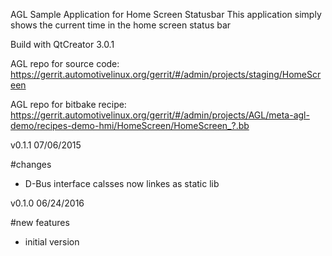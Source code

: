 AGL Sample Application for Home Screen Statusbar
This application simply shows the current time in the home screen status bar

Build with QtCreator 3.0.1

AGL repo for source code:
https://gerrit.automotivelinux.org/gerrit/#/admin/projects/staging/HomeScreen

AGL repo for bitbake recipe:
https://gerrit.automotivelinux.org/gerrit/#/admin/projects/AGL/meta-agl-demo/recipes-demo-hmi/HomeScreen/HomeScreen_?.bb

v0.1.1
07/06/2015

#changes
- D-Bus interface calsses now linkes as static lib

v0.1.0
06/24/2016

#new features
- initial version
